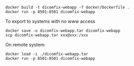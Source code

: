 ```
docker build -t dicomfix-webapp -f docker/Dockerfile .
docker run -p 8501:8501 dicomfix-webapp
```
To export to systems with no www access
```
docker save -o dicomfix-webapp.tar dicomfix-webapp
scp dicomfix-webapp.tar xxx@xxx:/xxx
```

On remote system:
```
docker load -i ./dicomfix-webapp.tar
docker run -p 8501:8501 dicomfix-webapp
```
